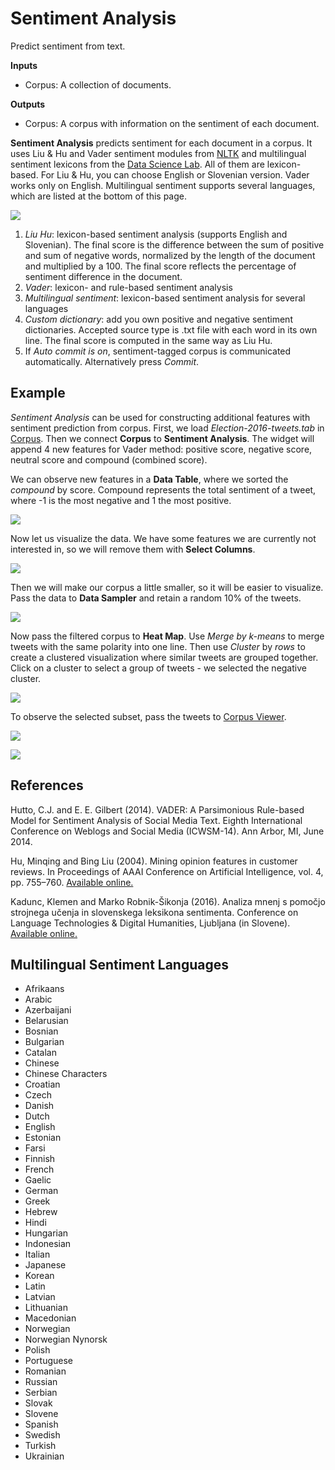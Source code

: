 Sentiment Analysis
==================

Predict sentiment from text.

**Inputs**

- Corpus: A collection of documents.

**Outputs**

- Corpus: A corpus with information on the sentiment of each document.

**Sentiment Analysis** predicts sentiment for each document in a corpus. It uses Liu & Hu and Vader sentiment modules from [NLTK](http://www.nltk.org/api/nltk.sentiment.html) and multilingual sentiment lexicons from the [Data Science Lab](https://sites.google.com/site/datascienceslab/projects/multilingualsentiment). All of them are lexicon-based. For Liu & Hu, you can choose English or Slovenian version. Vader works only on English. Multilingual sentiment supports several languages, which are listed at the bottom of this page.

![](images/SentimentAnalysis-stamped.png)

1. *Liu Hu*: lexicon-based sentiment analysis (supports English and Slovenian). The final score is the difference between the sum of positive and sum of negative words, normalized by the length of the document and multiplied by a 100. The final score reflects the percentage of sentiment difference in the document.
2. *Vader*: lexicon- and rule-based sentiment analysis
3. *Multilingual sentiment*: lexicon-based sentiment analysis for several languages
4. *Custom dictionary*: add you own positive and negative sentiment dictionaries. Accepted source type is .txt file with each word in its own line. The final score is computed in the same way as Liu Hu.
5. If *Auto commit is on*, sentiment-tagged corpus is communicated automatically. Alternatively press *Commit*.

Example
-------

*Sentiment Analysis* can be used for constructing additional features with sentiment prediction from corpus. First, we load *Election-2016-tweets.tab* in [Corpus](corpus-widget.md). Then we connect **Corpus** to **Sentiment Analysis**. The widget will append 4 new features for Vader method: positive score, negative score, neutral score and compound (combined score).

We can observe new features in a **Data Table**, where we sorted the *compound* by score. Compound represents the total sentiment of a tweet, where -1 is the most negative and 1 the most positive.

![](images/Sentiment-DataTable.png)

Now let us visualize the data. We have some features we are currently not interested in, so we will remove them with **Select Columns**.

![](images/Sentiment-SelectColumns.png)

Then we will make our corpus a little smaller, so it will be easier to visualize. Pass the data to **Data Sampler** and retain a random 10% of the tweets.

![](images/Sentiment-DataSampler.png)

Now pass the filtered corpus to **Heat Map**. Use *Merge by k-means* to merge tweets with the same polarity into one line. Then use *Cluster* by *rows* to create a clustered visualization where similar tweets are grouped together. Click on a cluster to select a group of tweets - we selected the negative cluster.

![](images/Sentiment-HeatMap.png)

To observe the selected subset, pass the tweets to [Corpus Viewer](corpusviewer.md).

![](images/Sentiment-CorpusViewer.png)

![](images/Sentiment-workflow.png)

References
----------

Hutto, C.J. and E. E. Gilbert (2014). VADER: A Parsimonious Rule-based Model for Sentiment Analysis of Social Media Text. Eighth International Conference on Weblogs and Social Media (ICWSM-14). Ann Arbor, MI, June 2014.

Hu, Minqing and Bing Liu (2004). Mining opinion features in customer reviews. In Proceedings of AAAI Conference on Artificial Intelligence, vol. 4, pp. 755–760. [Available online.](http://www.aaai.org/Papers/AAAI/2004/AAAI04-119.pdf)

Kadunc, Klemen and Marko Robnik-Šikonja (2016). Analiza mnenj s pomočjo strojnega učenja in slovenskega leksikona sentimenta. Conference on Language Technologies & Digital Humanities, Ljubljana (in Slovene). [Available online.](http://www.sdjt.si/wp/wp-content/uploads/2016/09/JTDH-2016_Kadunc-et-al_Analiza-mnenj-s-pomocjo-strojnega-ucenja.pdf)

## Multilingual Sentiment Languages

- Afrikaans
- Arabic
- Azerbaijani
- Belarusian
- Bosnian
- Bulgarian
- Catalan
- Chinese
- Chinese Characters
- Croatian
- Czech
- Danish
- Dutch
- English
- Estonian
- Farsi
- Finnish
- French
- Gaelic
- German
- Greek
- Hebrew
- Hindi
- Hungarian
- Indonesian
- Italian
- Japanese
- Korean
- Latin
- Latvian
- Lithuanian
- Macedonian
- Norwegian
- Norwegian Nynorsk
- Polish
- Portuguese
- Romanian
- Russian
- Serbian
- Slovak
- Slovene
- Spanish
- Swedish
- Turkish
- Ukrainian
